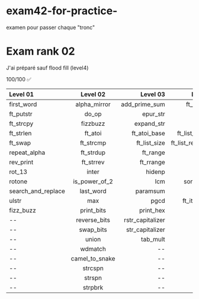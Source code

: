 # exam42-for-practice-
examen pour passer chaque "tronc"
# Exam rank 02
J'ai préparé sauf flood fill (level4)

100/100 ✅


 Level 01           | Level 02          | Level 03          | Level 04           
:-----------        | :-----------:     | -----------:      | -----------:        
first_word          | alpha_mirror      | add_prime_sum     | ft_rev_wstr        
ft_putstr           | do_op	            | epur_str          | fprime              
ft_strcpy           | fizzbuzz	        	| expand_str        | ft_itoa             
ft_strlen           | ft_atoi	          | ft_atoi_base      | ft_list_foreach     
ft_swap		           | ft_strcmp         | ft_list_size      | ft_list_remove_if   
repeat_alpha	       | ft_strdup	        | ft_range          | ft_split            
rev_print	          | ft_strrev		       | ft_rrange         | rev_wstr            
rot_13	             | inter            	| hidenp            | rostring            
rotone              | is_power_of_2     | lcm               | sort_int_tab        
search_and_replace  | last_word        	| paramsum          | sort_list           
ulstr               |	max	             	| pgcd              | ft_itoa_base
fizz_buzz	          | print_bits        | print_hex         | --
--	      	          | reverse_bits      | rstr_capitalizer  | --
--                  | swap_bits         | str_capitalizer   | --
--                  | union             | tab_mult          | --         
--                  | wdmatch           | --                | --
--                  | camel_to_snake    | --                | --
--                  | strcspn           | --                | --
--                  | strspn            | --                | --
--                  | strpbrk           | --                | --
